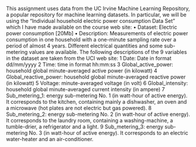This assignment uses data from the UC Irvine Machine Learning Repository, a popular repository for machine learning datasets. In particular, we will be using the “Individual household electric power consumption Data Set” which I have made available on the course web site:
•	Dataset: Electric power consumption [20Mb]
•	Description: Measurements of electric power consumption in one household with a one-minute sampling rate over a period of almost 4 years. Different electrical quantities and some sub-metering values are available.
The following descriptions of the 9 variables in the dataset are taken from the UCI web site:
1	Date: Date in format dd/mm/yyyy
2	Time: time in format hh:mm:ss
3	Global_active_power: household global minute-averaged active power (in kilowatt)
4	Global_reactive_power: household global minute-averaged reactive power (in kilowatt)
5	Voltage: minute-averaged voltage (in volt)
6	Global_intensity: household global minute-averaged current intensity (in ampere)
7	Sub_metering_1: energy sub-metering No. 1 (in watt-hour of active energy). It corresponds to the kitchen, containing mainly a dishwasher, an oven and a microwave (hot plates are not electric but gas powered).
8	Sub_metering_2: energy sub-metering No. 2 (in watt-hour of active energy). It corresponds to the laundry room, containing a washing-machine, a tumble-drier, a refrigerator and a light.
9	Sub_metering_3: energy sub-metering No. 3 (in watt-hour of active energy). It corresponds to an electric water-heater and an air-conditioner.
